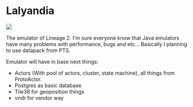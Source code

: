 # Lalyandia

![](http://fotos.subefotos.com/533ce797e9a7d1d27bf2bd30cc9c959bo.png)

The emulator of Lineage 2. I'm sure everyone know that Java emulators have many problems with performance, bugs and etc...
Basically I planning to use datapack from PTS.

Emulator will have in base next things:
- Actors (With pool of actors, cluster, state machine), all things from ProtoActor.
- Postgres as basic database
- Tile38 for geoposition things
- vndr for vendor way
